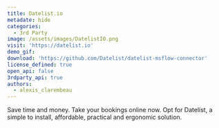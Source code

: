 ```yaml
---
title: Datelist.io
metadate: hide
categories:
  - 3rd Party
image: /assets/images/DatelistIO.png
visit: 'https://datelist.io'
demo_gif:
download: 'https://github.com/Datelist/datelist-msflow-connector'
license_defined: true
open_api: false
3rdparty_api: true
authors:
  - alexis_clarembeau
---
```

Save time and money. Take your bookings online now. Opt for Datelist, a simple to install, affordable, practical and ergonomic solution.
